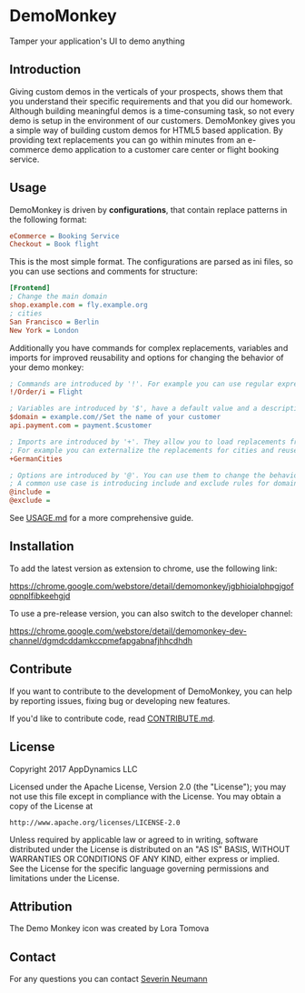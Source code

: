 # DemoMonkey
Tamper your application's UI to demo anything

## Introduction
Giving custom demos in the verticals of your prospects, shows them that you understand their specific requirements and that you did our homework. Although building meaningful demos is a time-consuming task, so not every demo is setup in the environment of our customers. DemoMonkey gives you a simple way of building custom demos for HTML5 based application. By providing text replacements you can go within minutes from an e-commerce demo application to a customer care center or flight booking service.

## Usage
DemoMonkey is driven by __configurations__, that contain replace patterns in the following format:

```ini
eCommerce = Booking Service
Checkout = Book flight
```

This is the most simple format. The configurations are parsed as ini files, so you can use sections and comments for structure:

```ini
[Frontend]
; Change the main domain
shop.example.com = fly.example.org
; cities
San Francisco = Berlin
New York = London
```

Additionally you have commands for complex replacements, variables and imports for improved reusability and options for changing the behavior of your demo monkey:

```ini
; Commands are introduced by '!'. For example you can use regular expressions:
!/Order/i = Flight

; Variables are introduced by '$', have a default value and a description
$domain = example.com//Set the name of your customer
api.payment.com = payment.$customer

; Imports are introduced by '+'. They allow you to load replacements from other configurations.
; For example you can externalize the replacements for cities and reuse it over and over again.
+GermanCities

; Options are introduced by '@'. You can use them to change the behavior of tampermonkey.
; A common use case is introducing include and exclude rules for domains:
@include =
@exclude =
```

See [USAGE.md](Usage.md) for a more comprehensive guide.

## Installation
To add the latest version as extension to chrome, use the following link:

https://chrome.google.com/webstore/detail/demomonkey/jgbhioialphpgjgofopnplfibkeehgjd

To use a pre-release version, you can also switch to the developer channel:

https://chrome.google.com/webstore/detail/demomonkey-dev-channel/dgmdcddamkccpmefapgabnafjhhcdhdh

## Contribute
If you want to contribute to the development of DemoMonkey, you can help by reporting issues, fixing bug or developing new features.

If you'd like to contribute code, read [CONTRIBUTE.md](CONTRIBUTE.md).

## License

Copyright 2017 AppDynamics LLC

Licensed under the Apache License, Version 2.0 (the "License"); you may not use this file except in compliance with the License.
You may obtain a copy of the License at

    http://www.apache.org/licenses/LICENSE-2.0

Unless required by applicable law or agreed to in writing, software distributed under the License is distributed on an "AS IS" BASIS, WITHOUT WARRANTIES OR CONDITIONS OF ANY KIND, either express or implied.
See the License for the specific language governing permissions and limitations under the License.

## Attribution
The Demo Monkey icon was created by Lora Tomova

## Contact ###
For any questions you can contact [Severin Neumann](https://github.com/svrnm)
